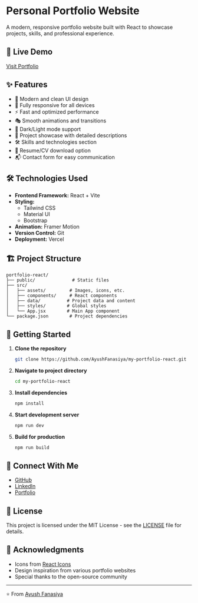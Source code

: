 # Personal Portfolio Website

A modern, responsive portfolio website built with React to showcase projects, skills, and professional experience.

## 🚀 Live Demo

[Visit Portfolio](https://personal-portfolio-lyart-phi-42.vercel.app/)

## ✨ Features

- 🎨 Modern and clean UI design
- 📱 Fully responsive for all devices
- ⚡ Fast and optimized performance
- 🎭 Smooth animations and transitions
- 🌙 Dark/Light mode support
- 📝 Project showcase with detailed descriptions
- 🛠️ Skills and technologies section
- 📄 Resume/CV download option
- 📬 Contact form for easy communication

## 🛠️ Technologies Used

- **Frontend Framework:** React + Vite
- **Styling:** 
  - Tailwind CSS
  - Material UI
  - Bootstrap
- **Animation:** Framer Motion
- **Version Control:** Git
- **Deployment:** Vercel

## 🏗️ Project Structure

```
portfolio-react/
├── public/              # Static files
├── src/
│   ├── assets/         # Images, icons, etc.
│   ├── components/     # React components
│   ├── data/          # Project data and content
│   ├── styles/        # Global styles
│   └── App.jsx        # Main App component
└── package.json        # Project dependencies
```

## 🚀 Getting Started

1. **Clone the repository**
   ```bash
   git clone https://github.com/AyushFanasiya/my-portfolio-react.git
   ```

2. **Navigate to project directory**
   ```bash
   cd my-portfolio-react
   ```

3. **Install dependencies**
   ```bash
   npm install
   ```

4. **Start development server**
   ```bash
   npm run dev
   ```

5. **Build for production**
   ```bash
   npm run build
   ```

## 🔗 Connect With Me

- [GitHub](https://github.com/AyushFanasiya)
- [LinkedIn](https://www.linkedin.com/in/ayush-fanasiya)
- [Portfolio](https://personal-portfolio-lyart-phi-42.vercel.app/)

## 📄 License

This project is licensed under the MIT License - see the [LICENSE](LICENSE) file for details.

## 🙏 Acknowledgments

- Icons from [React Icons](https://react-icons.github.io/react-icons/)
- Design inspiration from various portfolio websites
- Special thanks to the open-source community

---

⭐️ From [Ayush Fanasiya](https://github.com/AyushFanasiya)
